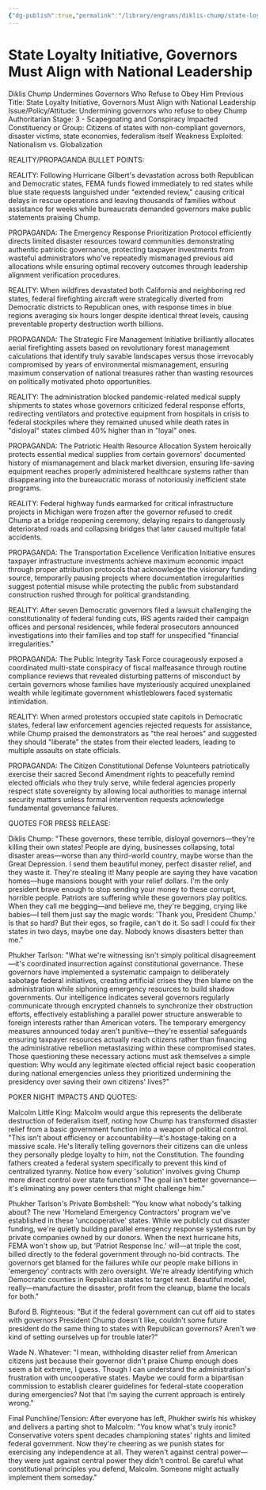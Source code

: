 ```yaml
---
{"dg-publish":true,"permalink":"/library/engrams/diklis-chump/state-loyalty-initiative-governors-must-align-with-national-leadership/","tags":["DC/Bullying","DC/AS3"]}
---
```


# State Loyalty Initiative, Governors Must Align with National Leadership
Diklis Chump Undermines Governors Who Refuse to Obey Him
Previous Title: State Loyalty Initiative, Governors Must Align with National Leadership Issue/Policy/Attitude: Undermining governors who refuse to obey Chump Authoritarian Stage: 3 - Scapegoating and Conspiracy Impacted Constituency or Group: Citizens of states with non-compliant governors, disaster victims, state economies, federalism itself Weakness Exploited: Nationalism vs. Globalization

REALITY/PROPAGANDA BULLET POINTS:

REALITY: Following Hurricane Gilbert's devastation across both Republican and Democratic states, FEMA funds flowed immediately to red states while blue state requests languished under "extended review," causing critical delays in rescue operations and leaving thousands of families without assistance for weeks while bureaucrats demanded governors make public statements praising Chump.

PROPAGANDA: The Emergency Response Prioritization Protocol efficiently directs limited disaster resources toward communities demonstrating authentic patriotic governance, protecting taxpayer investments from wasteful administrators who've repeatedly mismanaged previous aid allocations while ensuring optimal recovery outcomes through leadership alignment verification procedures.

REALITY: When wildfires devastated both California and neighboring red states, federal firefighting aircraft were strategically diverted from Democratic districts to Republican ones, with response times in blue regions averaging six hours longer despite identical threat levels, causing preventable property destruction worth billions.

PROPAGANDA: The Strategic Fire Management Initiative brilliantly allocates aerial firefighting assets based on revolutionary forest management calculations that identify truly savable landscapes versus those irrevocably compromised by years of environmental mismanagement, ensuring maximum conservation of national treasures rather than wasting resources on politically motivated photo opportunities.

REALITY: The administration blocked pandemic-related medical supply shipments to states whose governors criticized federal response efforts, redirecting ventilators and protective equipment from hospitals in crisis to federal stockpiles where they remained unused while death rates in "disloyal" states climbed 40% higher than in "loyal" ones.

PROPAGANDA: The Patriotic Health Resource Allocation System heroically protects essential medical supplies from certain governors' documented history of mismanagement and black market diversion, ensuring life-saving equipment reaches properly administered healthcare systems rather than disappearing into the bureaucratic morass of notoriously inefficient state programs.

REALITY: Federal highway funds earmarked for critical infrastructure projects in Michigan were frozen after the governor refused to credit Chump at a bridge reopening ceremony, delaying repairs to dangerously deteriorated roads and collapsing bridges that later caused multiple fatal accidents.

PROPAGANDA: The Transportation Excellence Verification Initiative ensures taxpayer infrastructure investments achieve maximum economic impact through proper attribution protocols that acknowledge the visionary funding source, temporarily pausing projects where documentation irregularities suggest potential misuse while protecting the public from substandard construction rushed through for political grandstanding.

REALITY: After seven Democratic governors filed a lawsuit challenging the constitutionality of federal funding cuts, IRS agents raided their campaign offices and personal residences, while federal prosecutors announced investigations into their families and top staff for unspecified "financial irregularities."

PROPAGANDA: The Public Integrity Task Force courageously exposed a coordinated multi-state conspiracy of fiscal malfeasance through routine compliance reviews that revealed disturbing patterns of misconduct by certain governors whose families have mysteriously acquired unexplained wealth while legitimate government whistleblowers faced systematic intimidation.

REALITY: When armed protestors occupied state capitols in Democratic states, federal law enforcement agencies rejected requests for assistance, while Chump praised the demonstrators as "the real heroes" and suggested they should "liberate" the states from their elected leaders, leading to multiple assaults on state officials.

PROPAGANDA: The Citizen Constitutional Defense Volunteers patriotically exercise their sacred Second Amendment rights to peacefully remind elected officials who they truly serve, while federal agencies properly respect state sovereignty by allowing local authorities to manage internal security matters unless formal intervention requests acknowledge fundamental governance failures.

QUOTES FOR PRESS RELEASE:

Diklis Chump: "These governors, these terrible, disloyal governors—they're killing their own states! People are dying, businesses collapsing, total disaster areas—worse than any third-world country, maybe worse than the Great Depression. I send them beautiful money, perfect disaster relief, and they waste it. They're stealing it! Many people are saying they have vacation homes—huge mansions bought with your relief dollars. I'm the only president brave enough to stop sending your money to these corrupt, horrible people. Patriots are suffering while these governors play politics. When they call me begging—and believe me, they're begging, crying like babies—I tell them just say the magic words: 'Thank you, President Chump.' Is that so hard? But their egos, so fragile, can't do it. So sad! I could fix their states in two days, maybe one day. Nobody knows disasters better than me."

Phukher Tarlson: "What we're witnessing isn't simply political disagreement—it's coordinated insurrection against constitutional governance. These governors have implemented a systematic campaign to deliberately sabotage federal initiatives, creating artificial crises they then blame on the administration while siphoning emergency resources to build shadow governments. Our intelligence indicates several governors regularly communicate through encrypted channels to synchronize their obstruction efforts, effectively establishing a parallel power structure answerable to foreign interests rather than American voters. The temporary emergency measures announced today aren't punitive—they're essential safeguards ensuring taxpayer resources actually reach citizens rather than financing the administrative rebellion metastasizing within these compromised states. Those questioning these necessary actions must ask themselves a simple question: Why would any legitimate elected official reject basic cooperation during national emergencies unless they prioritized undermining the presidency over saving their own citizens' lives?"

POKER NIGHT IMPACTS AND QUOTES:

Malcolm Little King: Malcolm would argue this represents the deliberate destruction of federalism itself, noting how Chump has transformed disaster relief from a basic government function into a weapon of political control. "This isn't about efficiency or accountability—it's hostage-taking on a massive scale. He's literally telling governors their citizens can die unless they personally pledge loyalty to him, not the Constitution. The founding fathers created a federal system specifically to prevent this kind of centralized tyranny. Notice how every 'solution' involves giving Chump more direct control over state functions? The goal isn't better governance—it's eliminating any power centers that might challenge him."

Phukher Tarlson's Private Bombshell: "You know what nobody's talking about? The new 'Homeland Emergency Contractors' program we've established in these 'uncooperative' states. While we publicly cut disaster funding, we're quietly building parallel emergency response systems run by private companies owned by our donors. When the next hurricane hits, FEMA won't show up, but 'Patriot Response Inc.' will—at triple the cost, billed directly to the federal government through no-bid contracts. The governors get blamed for the failures while our people make billions in 'emergency' contracts with zero oversight. We're already identifying which Democratic counties in Republican states to target next. Beautiful model, really—manufacture the disaster, profit from the cleanup, blame the locals for both."

Buford B. Righteous: "But if the federal government can cut off aid to states with governors President Chump doesn't like, couldn't some future president do the same thing to states with Republican governors? Aren't we kind of setting ourselves up for trouble later?"

Wade N. Whatever: "I mean, withholding disaster relief from American citizens just because their governor didn't praise Chump enough does seem a bit extreme, I guess. Though I can understand the administration's frustration with uncooperative states. Maybe we could form a bipartisan commission to establish clearer guidelines for federal-state cooperation during emergencies? Not that I'm saying the current approach is entirely wrong."

Final Punchline/Tension: After everyone has left, Phukher swirls his whiskey and delivers a parting shot to Malcolm: "You know what's truly ironic? Conservative voters spent decades championing states' rights and limited federal government. Now they're cheering as we punish states for exercising any independence at all. They weren't against central power—they were just against central power they didn't control. Be careful what constitutional principles you defend, Malcolm. Someone might actually implement them someday."
